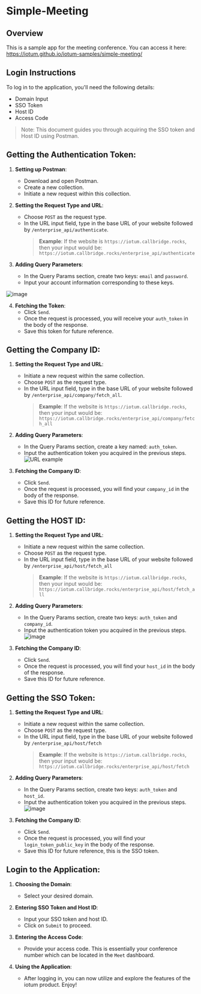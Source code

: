 # Simple-Meeting

## Overview
This is a sample app for the meeting conference. You can access it here: https://iotum.github.io/iotum-samples/simple-meeting/

## Login Instructions
To log in to the application, you'll need the following details:
- Domain Input
- SSO Token
- Host ID
- Access Code

>Note: This document guides you through acquiring the SSO token and Host ID using Postman.

## Getting the Authentication Token:
1. **Setting up Postman**: 
   - Download and open Postman.
   - Create a new collection.
   - Initiate a new request within this collection.

2. **Setting the Request Type and URL**:
   - Choose `POST` as the request type.
   - In the URL input field, type in the base URL of your website followed by `/enterprise_api/authenticate`.
     > **Example**: If the website is `https://iotum.callbridge.rocks`, then your input would be:
     > `https://iotum.callbridge.rocks/enterprise_api/authenticate`

3. **Adding Query Parameters**:
   - In the Query Params section, create two keys: `email` and `password`.
   - Input your account information corresponding to these keys.
   
![image](https://github.com/iotum/iotum-samples/assets/109609935/7b33b375-cc1f-432a-9bba-bc4cfb81225c)

4. **Fetching the Token**:
   - Click `Send`.
   - Once the request is processed, you will receive your `auth_token` in the body of the response. 
   - Save this token for future reference.
  
## Getting the Company ID:

1. **Setting the Request Type and URL**:
   - Initiate a new request within the same collection.
   - Choose `POST` as the request type.
   - In the URL input field, type in the base URL of your website followed by `/enterprise_api/company/fetch_all`.
     > **Example**: If the website is `https://iotum.callbridge.rocks`, then your input would be:
     > `https://iotum.callbridge.rocks/enterprise_api/company/fetch_all`

2. **Adding Query Parameters**:
   - In the Query Params section, create a key named: `auth_token`.
   - Input the authentication token you acquired in the previous steps.
![URL example](https://github.com/iotum/iotum-samples/assets/109609935/eda1d620-00a9-4b2b-a88f-9ca1911ad33b)
   
3. **Fetching the Company ID**:
   - Click `Send`.
   - Once the request is processed, you will find your `company_id` in the body of the response. 
   - Save this ID for future reference.

## Getting the HOST ID:

1. **Setting the Request Type and URL**:
   - Initiate a new request within the same collection.
   - Choose `POST` as the request type.
   - In the URL input field, type in the base URL of your website followed by `/enterprise_api/host/fetch_all` 
     > **Example**: If the website is `https://iotum.callbridge.rocks`, then your input would be:
     > `https://iotum.callbridge.rocks/enterprise_api/host/fetch_all`

2. **Adding Query Parameters**:
   - In the Query Params section, create two keys: `auth_token` and `company_id`.
   - Input the authentication token you acquired in the previous steps.
![image](https://github.com/iotum/iotum-samples/assets/109609935/c1484efb-418b-4d37-9c55-d622fd4159af)

3. **Fetching the Company ID**:
   - Click `Send`.
   - Once the request is processed, you will find your `host_id` in the body of the response. 
   - Save this ID for future reference.

## Getting the SSO Token:

1. **Setting the Request Type and URL**:
   - Initiate a new request within the same collection.
   - Choose `POST` as the request type.
   - In the URL input field, type in the base URL of your website followed by `/enterprise_api/host/fetch` 
     > **Example**: If the website is `https://iotum.callbridge.rocks`, then your input would be:
     > `https://iotum.callbridge.rocks/enterprise_api/host/fetch`

2. **Adding Query Parameters**:
   - In the Query Params section, create two keys: `auth_token` and `host_id`.
   - Input the authentication token you acquired in the previous steps.
![image](https://github.com/iotum/iotum-samples/assets/109609935/0cac74b2-b6e6-4337-82ef-733ad1b497b0)

3. **Fetching the Company ID**:
   - Click `Send`.
   - Once the request is processed, you will find your `login_token_public_key` in the body of the response. 
   - Save this ID for future reference, this is the SSO token. 

## Login to the Application:

1. **Choosing the Domain**:
   - Select your desired domain.

2. **Entering SSO Token and Host ID**:
   - Input your SSO token and host ID.
   - Click on `Submit` to proceed.

3. **Entering the Access Code**:
   - Provide your access code. This is essentially your conference number which can be located in the `Meet` dashboard.

4. **Using the Application**:
   - After logging in, you can now utilize and explore the features of the iotum product. Enjoy!


